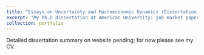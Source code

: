 ```yaml
---
title: "Essays on Uncertainty and Macroeconomic Dynamics (Dissertation)"
excerpt: "My Ph.D dissertation at American University: job market paper expected summer 2018, full dissertation early 2019."
collection: portfolio
---
```


Detailed dissertation summary on website pending; for now please see my CV.